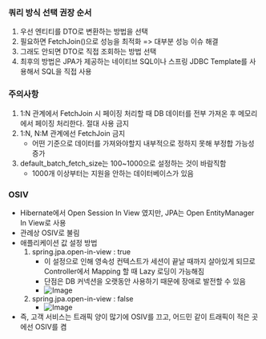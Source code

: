 ### 쿼리 방식 선택 권장 순서
1. 우선 엔티티를 DTO로 변환하는 방법을 선택
2. 필요하면 FetchJoin()으로 성능을 최적화 => 대부분 성능 이슈 해결
3. 그래도 안되면 DTO로 직접 조회하는 방법 선택
4. 최후의 방법은 JPA가 제공하는 네이티브 SQL이나 스프링 JDBC Template를 사용해서 SQL을 직접 사용

### 주의사항
1. 1:N 관계에서 FetchJoin 시 페이징 처리할 때 DB 데이터를 전부 가져온 후 메모리에서 페이징 처리한다. 절대 사용 금지
2. 1:N, N:M 관계에선 FetchJoin 금지
   - 어떤 기준으로 데이터를 가져와야할지 내부적으로 정하지 못해 부정합 가능성 증가
3. default_batch_fetch_size는 100~1000으로 설정하는 것이 바람직함
   - 1000개 이상부터는 지원을 안하는 데이터베이스가 있음

### OSIV
- Hibernate에서 Open Session In View 였지만, JPA는 Open EntityManager In View로 사용
- 관례상 OSIV로 불림
- 애플리케이션 값 설정 방법 
  1. spring.jpa.open-in-view : true
     - 이 설정으로 인해 영속성 컨텍스트가 세션이 끝날 때까지 살아있게 되므로 Controller에서 Mapping 할 때 Lazy 로딩이 가능해짐
     - 단점은 DB 커넥션을 오랫동안 사용하기 때문에 장애로 발전할 수 있음
     - ![Image](https://github.com/user-attachments/assets/236bfbdb-84e6-4af1-83b7-5ca6ec358190)
  2. spring.jpa.open-in-view : false
     - ![Image](https://github.com/user-attachments/assets/ab2f6d83-5ca0-42af-b8c5-c5eaa23a0ddc)
- 즉, 고객 서비스는 트래픽 양이 많기에 OSIV를 끄고, 어드민 같이 트래픽이 적은 곳에선 OSIV를 켬
